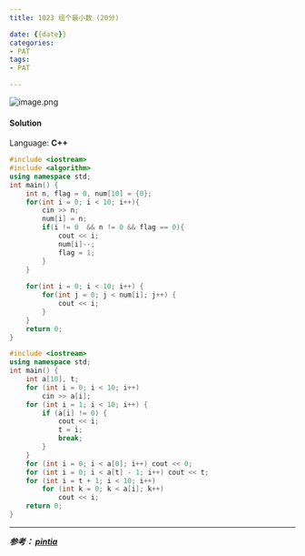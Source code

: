 ```yaml
---
title: 1023 组个最小数 (20分)

date: {{date}}
categories:
- PAT
tags:
- PAT

---
```

![image.png](https://i.loli.net/2020/05/24/VxytlaL4DYeW2Qz.png)

#### Solution

Language: **C++**

```C++
#include <iostream>
#include <algorithm>
using namespace std;
int main() {
    int n, flag = 0, num[10] = {0};
    for(int i = 0; i < 10; i++){
        cin >> n;
        num[i] = n;
        if(i != 0  && n != 0 && flag == 0){
            cout << i;
            num[i]--;
            flag = 1;
        }
    }
    
    for(int i = 0; i < 10; i++) {
        for(int j = 0; j < num[i]; j++) {
            cout << i;
        }
    }
    return 0;
}
```

```C++
#include <iostream>
using namespace std;
int main() {
    int a[10], t;
    for (int i = 0; i < 10; i++)
        cin >> a[i];
    for (int i = 1; i < 10; i++) {
        if (a[i] != 0) {
            cout << i;
            t = i;
            break;
        }
    }
    for (int i = 0; i < a[0]; i++) cout << 0;
    for (int i = 0; i < a[t] - 1; i++) cout << t;
    for (int i = t + 1; i < 10; i++)
        for (int k = 0; k < a[i]; k++)
            cout << i;
    return 0;
}
```
---
***参考：
[pintia](https://pintia.cn/problem-sets/994805260223102976/problems/994805298269634560)***

